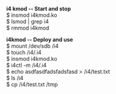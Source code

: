 **i4 kmod -- Start and stop**  
$ insmod i4kmod.ko  
$ lsmod | grep i4  
$ rmmod i4kmod  

**i4kmod -- Deploy and use**  
$ mount /dev/sdb /i4  
$ touch /i4/.i4  
$ insmod i4kmod.ko  
$ i4ctl -m /i4/.i4  
$ echo asdfasdfadsfadsfasd > /i4/test.txt  
$ ls /i4  
$ cp /i4/test.txt /tmp  



